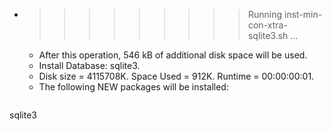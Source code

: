 * >>>>>>>>> Running inst-min-con-xtra-sqlite3.sh ...
  * After this operation, 546 kB of additional disk space will be used.
  * Install Database: sqlite3.
  * Disk size = 4115708K. Space Used = 912K. Runtime = 00:00:00:01.
  * The following NEW packages will be installed:
  ```bash
sqlite3
  ```
